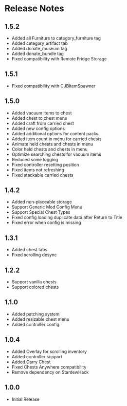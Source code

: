 ﻿# Release Notes

## 1.5.2

- Added all Furniture to category_furniture tag
- Added category_artifact tab
- Added donate_museum tag
- Added donate_bundle tag
- Fixed compatibility with Remote Fridge Storage

## 1.5.1

- Fixed compatibility with CJBItemSpawner 

## 1.5.0

- Added vacuum items to chest
- Added chest to chest menu
- Added craft from carried chest
- Added new config options
- Added additional options for content packs
- Added item count in menu for carried chests
- Animate held chests and chests in menu
- Color held chests and chests in menu
- Optimize searching chests for vacuum items
- Reduced some logging
- Fixed controller resetting position
- Fixed items not refreshing
- Fixed stackable carried chests

## 1.4.2

- Added non-placeable storage
- Support Generic Mod Config Menu
- Support Special Chest Types
- Fixed config loading duplicate data after Return to Title
- Fixed error when config is missing

## 1.3.1

- Added chest tabs
- Fixed scrolling desync

## 1.2.2

- Support vanilla chests
- Support colored chests

## 1.1.0

- Added patching system
- Added resizable chest menu
- Added controller config

## 1.0.4

- Added Overlay for scrolling inventory
- Added controller support
- Added Carry Chest
- Fixed Chests Anywhere compatibility
- Remove dependency on StardewHack

## 1.0.0

- Initial Release